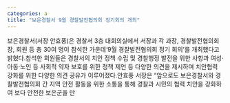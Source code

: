 ```yaml
---
categories: a
title: "보은경찰서 9월 경찰발전협의회 정기회의 개최"
---
```

보은경찰서(서장 안효풍)은 경찰서 3층 대회의실에서 서장과 각 과장, 경찰발전협의회장, 회원 등 총 30여 명이 참석한 가운데‘9월 경찰발전협의회 정기 회의’를 개최했다고 밝혔다.참석한 회원들은 경찰서의 치안 정책 수립 및 경찰행정 발전을 위한 사항과 여성·아동·노인 등 사회적 약자 보호를 위한 정책 제언 등 다양한 의견을 제시하며 치안협력 강화를 위한 다양한 의견 공유가 이루어졌다.안효풍 서장은 “앞으로도 보은경찰서와 경찰발전협의회 간 지역 안전 활동을 위한 소통을 통해 경찰과 시민의 협력 치안을 강화하여 보다 안전한 보은군을 만
